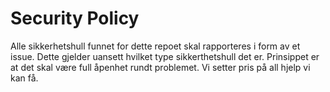 # Security Policy

Alle sikkerhetshull funnet for dette repoet skal rapporteres i form av et issue. Dette gjelder uansett hvilket type sikkerthetshull det er.
Prinsippet er at det skal være full åpenhet rundt problemet. Vi setter pris på all hjelp vi kan få.

